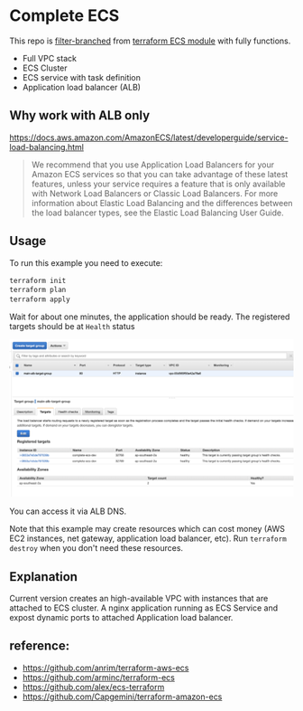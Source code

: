 # Complete ECS

This repo is [filter-branched](https://docs.github.com/en/github/using-git/splitting-a-subfolder-out-into-a-new-repository) from [terraform ECS module](https://github.com/terraform-aws-modules/terraform-aws-ecs/tree/master/examples/complete-ecs) with fully functions.

* Full VPC stack
* ECS Cluster
* ECS service with task definition
* Application load balancer (ALB)

## Why work with ALB only

https://docs.aws.amazon.com/AmazonECS/latest/developerguide/service-load-balancing.html

>We recommend that you use Application Load Balancers for your Amazon ECS services so that you can take advantage of these latest features, unless your service requires a feature that is only available with Network Load Balancers or Classic Load Balancers. For more information about Elastic Load Balancing and the differences between the load balancer types, see the Elastic Load Balancing User Guide.

## Usage

To run this example you need to execute:

```bash
terraform init
terraform plan
terraform apply
```

Wait for about one minutes, the application should be ready. The registered targets should be at `Health` status

![target group health check](images/image.png)

You can access it via ALB DNS.

Note that this example may create resources which can cost money (AWS EC2 instances, net gateway, application load balancer, etc). Run `terraform destroy` when you don't need these resources.

## Explanation

Current version creates an high-available VPC with instances that are attached to ECS cluster. A nginx application running as ECS Service and expost dynamic ports to attached Application load balancer.

## reference:
* <https://github.com/anrim/terraform-aws-ecs>
* <https://github.com/arminc/terraform-ecs>
* <https://github.com/alex/ecs-terraform>
* <https://github.com/Capgemini/terraform-amazon-ecs>
